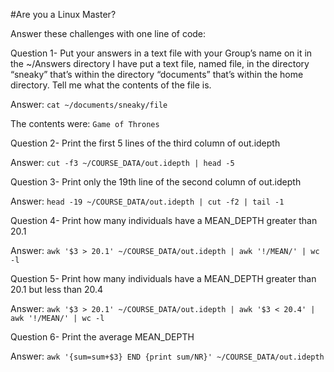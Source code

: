 #Are you a Linux Master?

Answer these challenges with one line of code:

Question 1-  Put your answers in a text file with your Group’s name on it in the ~/Answers directory
I have put a text file, named file, in the directory “sneaky” that’s within the directory “documents” that’s within the home directory.  Tell me what the contents of the file is.

Answer:
`cat ~/documents/sneaky/file`

The contents were:
`Game of Thrones`

Question 2- Print the first 5 lines of the third column of out.idepth

Answer:	
`cut -f3 ~/COURSE_DATA/out.idepth | head -5`
 
Question 3- Print only the 19th line of the second column of out.idepth

Answer:	
`head -19 ~/COURSE_DATA/out.idepth | cut -f2 | tail -1`

Question 4- Print how many individuals have a MEAN_DEPTH greater than 20.1

Answer:	
`awk '$3 > 20.1' ~/COURSE_DATA/out.idepth | awk '!/MEAN/' | wc -l`

Question 5- Print how many individuals have a MEAN_DEPTH greater than 20.1 but less than 20.4

Answer:	
`awk '$3 > 20.1' ~/COURSE_DATA/out.idepth | awk '$3 < 20.4' | awk '!/MEAN/' | wc -l`

Question 6- Print the average MEAN_DEPTH 


Answer:	
`awk '{sum=sum+$3} END {print sum/NR}' ~/COURSE_DATA/out.idepth`
